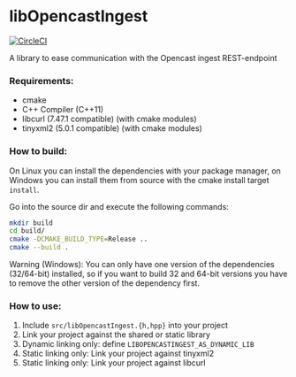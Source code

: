 # libOpencastIngest

[![CircleCI](https://circleci.com/gh/elan-ev/lib-opencast-ingest/tree/master.svg?style=svg)
](https://circleci.com/gh/elan-ev/lib-opencast-ingest/tree/master)

A library to ease communication with the Opencast ingest REST-endpoint


### Requirements:

- cmake
- C++ Compiler (C++11)
- libcurl (7.47.1 compatible) (with cmake modules)
- tinyxml2 (5.0.1 compatible) (with cmake modules)


### How to build:
On Linux you can install the dependencies with your package manager, on Windows you can install them from source with the cmake install target `install`.

Go into the source dir and execute the following commands:
```bash
mkdir build
cd build/
cmake -DCMAKE_BUILD_TYPE=Release ..
cmake --build .
```

Warning (Windows): You can only have one version of the dependencies (32/64-bit) installed, so if you want to build 32 and 64-bit versions you have to remove the other version of the dependency first.

### How to use:
1. Include `src/libOpencastIngest.{h,hpp}` into your project
2. Link your project against the shared or static library
3. Dynamic linking only: define `LIBOPENCASTINGEST_AS_DYNAMIC_LIB`
4. Static linking only: Link your project against tinyxml2
5. Static linking only: Link your project against libcurl
